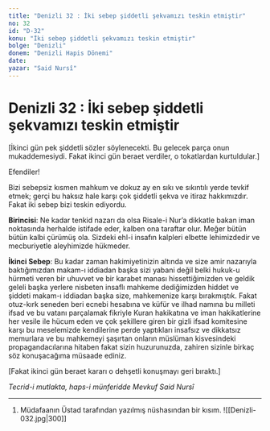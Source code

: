 ```yaml
---
title: "Denizli 32 : İki sebep şiddetli şekvamızı teskin etmiştir"
no: 32
id: "D-32"
konu: "İki sebep şiddetli şekvamızı teskin etmiştir"
bolge: "Denizli"
donem: "Denizli Hapis Dönemi"
date: 
yazar: "Said Nursî"
---
```


# Denizli 32 : İki sebep şiddetli şekvamızı teskin etmiştir

<p class="takdim">[İkinci gün pek şiddetli sözler söylenecekti. Bu gelecek parça onun mukaddemesiydi. Fakat ikinci gün beraet verdiler, o tokatlardan kurtuldular.]</p>

Efendiler!

Bizi sebepsiz kısmen mahkum ve dokuz ay en sıkı ve sıkıntılı yerde tevkif etmek; gerçi bu haksız hale karşı çok şiddetli şekva ve itiraz hakkımızdır. Fakat iki sebep bizi teskin ediyordu.

**Birincisi**: Ne kadar tenkid nazarı da olsa Risale-i Nur’a dikkatle bakan iman noktasında herhalde istifade eder, kalben ona taraftar olur. Meğer bütün bütün kalbi çürümüş ola. Sizdeki ehl-i insafın kalpleri elbette lehimizdedir ve mecburiyetle aleyhimizde hükmeder.

**İkinci Sebep**: Bu kadar zaman hakimiyetinizin altında ve size amir nazarıyla baktığımızdan makam-ı iddiadan başka sizi yabani değil belki hukuk-u hürmeti veren bir uhuvvet ve bir karabet manası hissettiğimizden ve geldik geleli başka yerlere nisbeten insaflı mahkeme dediğimizden hiddet ve şiddeti makam-ı iddiadan başka size, mahkemenize karşı bırakmıştık. Fakat otuz-kırk seneden beri ecnebi hesabına ve küfür ve ilhad namına bu milleti ifsad ve bu vatanı parçalamak fikriyle Kuran hakikatına ve iman hakikatlerine her vesile ile hücum eden ve çok şekillere giren bir gizli ifsad komitesine karşı bu meselemizde kendilerine perde yaptıkları insafsız ve dikkatsız memurlara ve bu mahkemeyi şaşırtan onların müslüman kisvesindeki propagandacılarına hitaben fakat sizin huzurunuzda, zahiren sizinle birkaç söz konuşacağıma müsaade ediniz.

<p class="takdim">[Fakat ikinci gün beraet kararı o dehşetli konuşmayı geri bıraktı.]</p>

*Tecrid-i mutlakta, haps-i münferidde*
*Mevkuf Said Nursî*

***

1. Müdafaanın Üstad tarafından yazılmış nüshasından bir kısım.
![[Denizli-032.jpg|300]]

